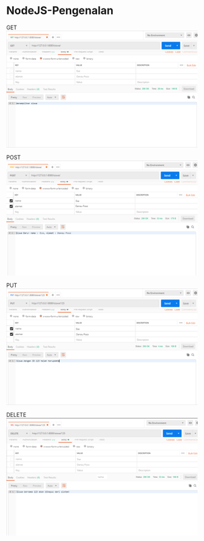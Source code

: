 # NodeJS-Pengenalan

GET
![alt_text](https://github.com/PutuEsa/PengenalanNodeJSArkademy/blob/master/1.PNG)


POST
![alt_text](https://github.com/PutuEsa/PengenalanNodeJSArkademy/blob/master/2.PNG)

PUT
![alt_text](https://github.com/PutuEsa/PengenalanNodeJSArkademy/blob/master/4.PNG)


DELETE
![alt_text](https://github.com/PutuEsa/PengenalanNodeJSArkademy/blob/master/3.PNG)

